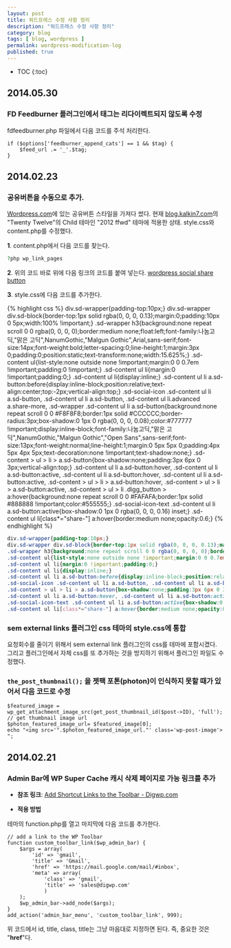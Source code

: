 ```yaml
---
layout: post
title: 워드프레스 수정 사항 정리
description: "워드프레스 수정 사항 정리"
category: blog
tags: [ blog, wordpress ]
permalink: wordpress-modification-log
published: true
---
```


* TOC
{:toc}

## 2014.05.30

### FD Feedburner 플러그인에서 태그는 리다이렉트되지 않도록 수정

fdfeedburner.php 파일에서 다음 코드를 주석 처리한다.

    if ($options['feedburner_append_cats'] == 1 && $tag) {
        $feed_url .= '_'.$tag;
    }



## 2014.02.23

### 공유버튼을 수동으로 추가.

[Wordpress.com](http://Wordpress.com)에 있는 공유버튼 스타일을 가져다 썼다. 현재 [blog.kalkin7.com](http://blog.kalkin7.com)의 "Twenty Twelve"의 Child 테마인 "2012 ffwd" 테마에 적용한 상태. style.css와 content.php를 수정했다.

**1**\. content.php에서 다음 코드를 찾는다.

~~~ php
?php wp_link_pages
~~~

**2**\. 위의 코드 바로 위에 다음 링크의 코드를 붙여 넣는다. [wordpress social share button](http://pastebin.com/GQf15tVQ)

**3**\. style.css에 다음 코드를 추가한다.

{% highlight css %}
div.sd-wrapper{padding-top:10px;}
div.sd-wrapper div.sd-block{border-top:1px solid rgba(0, 0, 0, 0.13);margin:0;padding:10px 0 5px;width:100% !important;}
.sd-wrapper h3{background:none repeat scroll 0 0 rgba(0, 0, 0, 0);border:medium none;float:left;font-family:나눔고딕,"맑은 고딕",NanumGothic,"Malgun Gothic",Arial,sans-serif;font-size:14px;font-weight:bold;letter-spacing:0;line-height:1;margin:3px 0;padding:0;position:static;text-transform:none;width:15.625%;}
.sd-content ul{list-style:none outside none !important;margin:0 0 0.7em !important;padding:0 !important;}
.sd-content ul li{margin:0 !important;padding:0;}
.sd-content ul li{display:inline;}
.sd-content ul li a.sd-button:before{display:inline-block;position:relative;text-align:center;top:-2px;vertical-align:top;}
.sd-social-icon .sd-content ul li a.sd-button, .sd-content ul li a.sd-button, .sd-content ul li.advanced a.share-more, .sd-wrapper .sd-content ul li a.sd-button{background:none repeat scroll 0 0 #F8F8F8;border:1px solid #CCCCCC;border-radius:3px;box-shadow:0 1px 0 rgba(0, 0, 0, 0.08);color:#777777 !important;display:inline-block;font-family:나눔고딕,"맑은 고딕",NanumGothic,"Malgun Gothic","Open Sans",sans-serif;font-size:13px;font-weight:normal;line-height:1;margin:0 5px 5px 0;padding:4px 5px 4px 5px;text-decoration:none !important;text-shadow:none;}
.sd-content > ul > li > a.sd-button{box-shadow:none;padding:3px 6px 0 3px;vertical-align:top;}
.sd-content ul li a.sd-button:hover, .sd-content ul li a.sd-button:active, .sd-content ul li a.sd-button:hover, .sd-content ul li a.sd-button:active, .sd-content > ul > li > a.sd-button:hover, .sd-content > ul > li > a.sd-button:active, .sd-content > ul > li .digg_button > a:hover{background:none repeat scroll 0 0 #FAFAFA;border:1px solid #888888 !important;color:#555555;}
.sd-social-icon-text .sd-content ul li a.sd-button:active{box-shadow:0 1px 0 rgba(0, 0, 0, 0.16) inset;}
.sd-content ul li[class*="share-"] a:hover{border:medium none;opacity:0.6;}
{% endhighlight %}

~~~ css
div.sd-wrapper{padding-top:10px;}
div.sd-wrapper div.sd-block{border-top:1px solid rgba(0, 0, 0, 0.13);margin:0;padding:10px 0 5px;width:100% !important;}
.sd-wrapper h3{background:none repeat scroll 0 0 rgba(0, 0, 0, 0);border:medium none;float:left;font-family:나눔고딕,"맑은 고딕",NanumGothic,"Malgun Gothic",Arial,sans-serif;font-size:14px;font-weight:bold;letter-spacing:0;line-height:1;margin:3px 0;padding:0;position:static;text-transform:none;width:15.625%;}
.sd-content ul{list-style:none outside none !important;margin:0 0 0.7em !important;padding:0 !important;}
.sd-content ul li{margin:0 !important;padding:0;}
.sd-content ul li{display:inline;}
.sd-content ul li a.sd-button:before{display:inline-block;position:relative;text-align:center;top:-2px;vertical-align:top;}
.sd-social-icon .sd-content ul li a.sd-button, .sd-content ul li a.sd-button, .sd-content ul li.advanced a.share-more, .sd-wrapper .sd-content ul li a.sd-button{background:none repeat scroll 0 0 #F8F8F8;border:1px solid #CCCCCC;border-radius:3px;box-shadow:0 1px 0 rgba(0, 0, 0, 0.08);color:#777777 !important;display:inline-block;font-family:나눔고딕,"맑은 고딕",NanumGothic,"Malgun Gothic","Open Sans",sans-serif;font-size:13px;font-weight:normal;line-height:1;margin:0 5px 5px 0;padding:4px 5px 4px 5px;text-decoration:none !important;text-shadow:none;}
.sd-content > ul > li > a.sd-button{box-shadow:none;padding:3px 6px 0 3px;vertical-align:top;}
.sd-content ul li a.sd-button:hover, .sd-content ul li a.sd-button:active, .sd-content ul li a.sd-button:hover, .sd-content ul li a.sd-button:active, .sd-content > ul > li > a.sd-button:hover, .sd-content > ul > li > a.sd-button:active, .sd-content > ul > li .digg_button > a:hover{background:none repeat scroll 0 0 #FAFAFA;border:1px solid #888888 !important;color:#555555;}
.sd-social-icon-text .sd-content ul li a.sd-button:active{box-shadow:0 1px 0 rgba(0, 0, 0, 0.16) inset;}
.sd-content ul li[class*="share-"] a:hover{border:medium none;opacity:0.6;}
~~~


### sem external links 플러그인 css 테마의 style.css에 통합

요청회수를 줄이기 위해서 sem external link 플러그인의 css를 테마에 포함시켰다. 그리고 플러그인에서 자체 css를 또 추가하는 것을 방지하기 위해서 플러그인 파일도 수정했다.



### `the_post_thumbnail();` 을 젯팩 포톤(photon)이 인식하지 못할 때가 있어서 다음 코드로 수정
    $featured_image = wp_get_attachment_image_src(get_post_thumbnail_id($post->ID), 'full'); // get thumbnail image url
    $photon_featured_image_url= $featured_image[0];
    echo "<img src='".$photon_featured_image_url."' class='wp-post-image'> ";




## 2014.02.21

### Admin Bar에 WP Super Cache 캐시 삭제 페이지로 가능 링크를 추가

- **참조 링크**: [Add Shortcut Links to the Toolbar - Digwp.com](http://digwp.com/2012/06/shortcut-links-toolbar/ "Add Shortcut Links to the Toolbar - Digwp.com")

- **적용 방법**

테마의 function.php를 열고 마지막에 다음 코드를 추가한다.

	// add a link to the WP Toolbar
	function custom_toolbar_link($wp_admin_bar) {
		$args = array(
			'id' => 'gmail',
			'title' => 'Gmail', 
			'href' => 'https://mail.google.com/mail/#inbox', 
			'meta' => array(
				'class' => 'gmail', 
				'title' => 'sales@digwp.com'
				)
		);
		$wp_admin_bar->add_node($args);
	}
	add_action('admin_bar_menu', 'custom_toolbar_link', 999);

위 코드에서 id, title, class, title는 그냥 마음대로 지정하면 된다. 즉, 중요한 것은 "**href**"다.